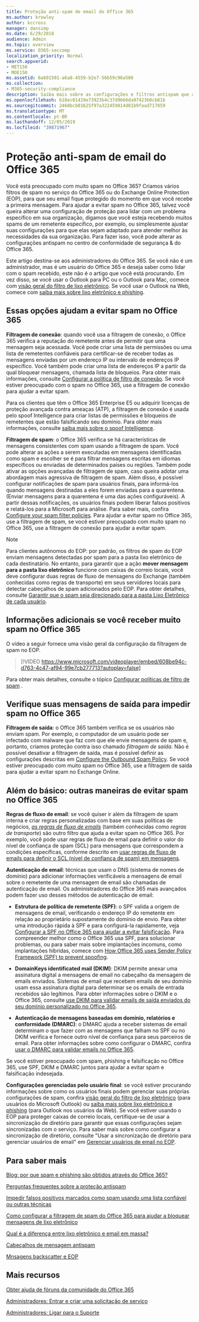 ```yaml
---
title: Proteção anti-spam de email do Office 365
ms.author: krowley
author: kccross
manager: dansimp
ms.date: 6/29/2018
audience: Admin
ms.topic: overview
ms.service: O365-seccomp
localization_priority: Normal
search.appverid:
- MET150
- MOE150
ms.assetid: 6a601501-a6a8-4559-b2e7-56b59c96a586
ms.collection:
- M365-security-compliance
description: Saiba mais sobre as configurações e filtros antispam que ajudarão você a evitar spam no Exchange Online e no Office 365. Obtendo muito spam no Office 365? Você pode personalizar suas configurações de política antispam e filtros de spam.
ms.openlocfilehash: b18ec01419e73923b4c37d9666da97423b0cb81b
ms.sourcegitcommit: 2468bcb01625f97a322459814d81b9faad717859
ms.translationtype: MT
ms.contentlocale: pt-BR
ms.lasthandoff: 12/05/2019
ms.locfileid: "39871967"
---
```

# <a name="office-365-email-anti-spam-protection"></a>Proteção anti-spam de email do Office 365

Você está preocupado com muito spam no Office 365? Criamos vários filtros de spam no serviço do Office 365 ou do Exchange Online Protection (EOP), para que seu email fique protegido do momento em que você recebe a primeira mensagem. Para ajudar a evitar spam no Office 365, talvez você queira alterar uma configuração de proteção para lidar com um problema específico em sua organização, digamos que você esteja recebendo muitos spams de um remetente específico, por exemplo, ou simplesmente ajustar suas configurações para que elas sejam adaptado para atender melhor às necessidades da sua organização. Para fazer isso, você pode alterar as configurações antispam no centro de conformidade de segurança &amp; do Office 365.

Este artigo destina-se aos administradores do Office 365. Se você não é um administrador, mas é um usuário do Office 365 e deseja saber como lidar com o spam recebido, este não é o artigo que você está procurando. Em vez disso, se você usar o Outlook para PC ou o Outlook para Mac, comece com [visão geral do filtro de lixo eletrônico](https://support.office.com/article/5ae3ea8e-cf41-4fa0-b02a-3b96e21de089). Se você usar o Outlook na Web, comece com [saiba mais sobre lixo eletrônico e phishing](https://support.office.com/article/86c1d76f-4d5a-4967-9647-35665dc17c31).

## <a name="these-options-help-you-prevent-spam-in-office-365"></a>Essas opções ajudam a evitar spam no Office 365

 **Filtragem de conexão**: quando você usa a filtragem de conexão, o Office 365 verifica a reputação do remetente antes de permitir que uma mensagem seja acessada. Você pode criar uma lista de permissões ou uma lista de remetentes confiáveis para certificar-se de receber todas as mensagens enviadas por um endereço IP ou intervalo de endereços IP específico. Você também pode criar uma lista de endereços IP a partir da qual bloquear mensagens, chamada lista de bloqueios. Para obter mais informações, consulte [Configurar a política de filtro de conexão](configure-the-connection-filter-policy.md). Se você estiver preocupado com o spam no Office 365, use a filtragem de conexão para ajudar a evitar spam.

Para os clientes que têm o Office 365 Enterprise E5 ou adquirir licenças de proteção avançada contra ameaças (ATP), a filtragem de conexão é usada pelo spoof Intelligence para criar listas de permissões e bloqueios de remetentes que estão falsificando seu domínio. Para obter mais informações, consulte [saiba mais sobre o spoof Intelligence](https://go.microsoft.com/fwlink/?LinkID=735009).

 **Filtragem de spam**: o Office 365 verifica se há características de mensagens consistentes com spam usando a filtragem de spam. Você pode alterar as ações a serem executadas em mensagens identificadas como spam e escolher se é para filtrar mensagens escritas em idiomas específicos ou enviadas de determinados países ou regiões. Também pode ativar as opções avançadas de filtragem de spam, caso queira adotar uma abordagem mais agressiva de filtragem de spam. Além disso, é possível configurar notificações de spam para usuários finais, para informá-los quando mensagens destinadas a eles forem enviadas para a quarentena. (Enviar mensagens para a quarentena é uma das ações configuráveis). A partir dessas notificações, os usuários finais podem liberar falsos positivos e relatá-los para a Microsoft para análise. Para saber mais, confira [Configure your spam filter policies](https://go.microsoft.com/fwlink/p/?LinkId=617147). Para ajudar a evitar spam no Office 365, use a filtragem de spam, se você estiver preocupado com muito spam no Office 365, use a filtragem de conexão para ajudar a evitar spam.

> [!NOTE]
> Para clientes autônomos do EOP: por padrão, os filtros de spam do EOP enviam mensagens detectadas por spam para a pasta lixo eletrônico de cada destinatário. No entanto, para garantir que a ação **mover mensagem para a pasta lixo eletrônico** funcione com caixas de correio locais, você deve configurar duas regras de fluxo de mensagens do Exchange (também conhecidas como regras de transporte) em seus servidores locais para detectar cabeçalhos de spam adicionados pelo EOP. Para obter detalhes, consulte [Garantir que o spam seja direcionado para a pasta Lixo Eletrônico de cada usuário](ensure-that-spam-is-routed-to-each-user-s-junk-email-folder.md).

## <a name="extra-information-if-you-receive-too-much-spam-in-office-365"></a>Informações adicionais se você receber muito spam no Office 365

O vídeo a seguir fornece uma visão geral da configuração da filtragem de spam no EOP.

> [!VIDEO https://www.microsoft.com/videoplayer/embed/608be94c-d763-4c47-af94-99e7cb277713?autoplay=false]

Para obter mais detalhes, consulte o tópico [Configurar políticas de filtro de spam](https://go.microsoft.com/fwlink/p/?LinkId=617147) .

## <a name="check-your-outgoing-messages-to-prevent-spam-in-office-365"></a>Verifique suas mensagens de saída para impedir spam no Office 365

 **Filtragem de saída**: o Office 365 também verifica se os usuários não enviam spam. Por exemplo, o computador de um usuário pode ser infectado com malware que faz com que ele envie mensagens de spam e, portanto, criamos proteção contra isso chamado *filtragem de saída*. Não é possível desativar a filtragem de saída, mas é possível definir as configurações descritas em [Configure the Outbound Spam Policy](configure-the-outbound-spam-policy.md). Se você estiver preocupado com muito spam no Office 365, use a filtragem de saída para ajudar a evitar spam no Exchange Online.

## <a name="beyond-the-basics-more-ways-to-prevent-spam-in-office-365"></a>Além do básico: outras maneiras de evitar spam no Office 365

 **Regras de fluxo de email**: se você quiser ir além da filtragem de spam interna e criar regras personalizadas com base em suas políticas de negócios, _[as regras de fluxo de emails](https://docs.microsoft.com/exchange/security-and-compliance/mail-flow-rules/mail-flow-rules)_ (também conhecidas como _regras de transporte_) são outro filtro que ajuda a evitar spam no Office 365. Por exemplo, você pode usar regras de fluxo de email para definir o valor do nível de confiança de spam (SCL) para mensagens que correspondem a condições específicas, conforme descrito em [usar regras de fluxo de emails para definir o SCL (nível de confiança de spam) em mensagens](use-mail-flow-rules-to-set-the-spam-confidence-level-scl-in-messages.md).

 **Autenticação de email**: técnicas que usam o DNS (sistema de nomes de domínio) para adicionar informações verificáveis a mensagens de email sobre o remetente de uma mensagem de email são chamadas de autenticação de email. Os administradores do Office 365 mais avançados podem fazer uso desses métodos de autenticação de email:

- **Estrutura de política de remetente (SPF)**: o SPF valida a origem de mensagens de email, verificando o endereço IP do remetente em relação ao proprietário supostamente do domínio de envio. Para obter uma introdução rápida à SPF e para configurá-la rapidamente, veja [Configurar a SPF no Office 365 para ajudar a evitar falsificação](set-up-spf-in-office-365-to-help-prevent-spoofing.md). Para compreender melhor como o Office 365 usa SPF, para solucionar problemas, ou para saber mais sobre implantações incomuns, como implantações híbridas, comece com [How Office 365 uses Sender Policy Framework (SPF) to prevent spoofing](how-office-365-uses-spf-to-prevent-spoofing.md).

- **DomainKeys identificated mail (DKIM)**: DKIM permite anexar uma assinatura digital a mensagens de email no cabeçalho da mensagem de emails enviados. Sistemas de email que recebem emails de seu domínio usam essa assinatura digital para determinar se os emails de entrada recebidos são legítimos. Para obter informações sobre o DKIM e o Office 365, consulte [use DKIM para validar emails de saída enviados do seu domínio personalizado no Office 365](use-dkim-to-validate-outbound-email.md).

- **Autenticação de mensagens baseadas em domínio, relatórios e conformidade (DMARC)**: o DMARC ajuda a receber sistemas de email determinam o que fazer com as mensagens que falham no SPF ou no DKIM verifica e fornece outro nível de confiança para seus parceiros de email. Para obter informações sobre como configurar o DMARC, confira [usar o DMARC para validar emails no Office 365](use-dmarc-to-validate-email.md).

Se você estiver preocupado com spam, phishing e falsificação no Office 365, use SPF, DKIM e DMARC juntos para ajudar a evitar spam e falsificação indesejada.

 **Configurações gerenciadas pelo usuário final**: se você estiver procurando informações sobre como os usuários finais podem gerenciar suas próprias configurações de spam, confira [visão geral do filtro de lixo eletrônico](https://go.microsoft.com/fwlink/?LinkId=270065) (para usuários do Microsoft Outlook) ou [saiba mais sobre lixo eletrônico e phishing](https://go.microsoft.com/fwlink/?LinkId=270068) (para Outlook nos usuários da Web). Se você estiver usando o EOP para proteger caixas de correio locais, certifique-se de usar a sincronização de diretório para garantir que essas configurações sejam sincronizadas com o serviço. Para saber mais sobre como configurar a sincronização de diretório, consulte "Usar a sincronização de diretório para gerenciar usuários de email" em [Gerenciar usuários de email no EOP](manage-mail-users-in-eop.md).

## <a name="for-more-information"></a>Para saber mais

[Blog: por que spam e phishing são obtidos através do Office 365?](https://go.microsoft.com/fwlink/?LinkId=528179 )

[Perguntas frequentes sobre a proteção antispam](anti-spam-protection-faq.md)

[Impedir falsos positivos marcados como spam usando uma lista confiável ou outras técnicas](../../compliance/prevent-email-from-being-marked-as-spam.md)

[Como configurar a filtragem de spam do Office 365 para ajudar a bloquear mensagens de lixo eletrônico](reduce-spam-email.md)

[Qual é a diferença entre lixo eletrônico e email em massa?](what-s-the-difference-between-junk-email-and-bulk-email.md)

[Cabeçalhos de mensagem antispam](anti-spam-message-headers.md)

[Mnsagens backscatter e EOP](backscatter-messages-and-eop.md)

## <a name="more-resources"></a>Mais recursos

[Obter ajuda de fóruns da comunidade do Office 365](https://go.microsoft.com/fwlink/p/?LinkId=518605)

[Administradores: Entrar e criar uma solicitação de serviço](https://go.microsoft.com/fwlink/p/?LinkId=519124)

[Administradores: Ligar para o Suporte](https://go.microsoft.com/fwlink/p/?LinkID=518322)
